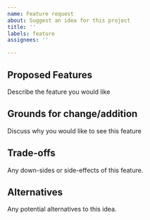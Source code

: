 ```yaml
---
name: Feature request
about: Suggest an idea for this project
title: ''
labels: feature
assignees: ''

---
```


## Proposed Features
Describe the feature you would like

## Grounds for change/addition
Discuss why you would like to see this feature

## Trade-offs
Any down-sides or side-effects of this feature.

## Alternatives
Any potential alternatives to this idea.
